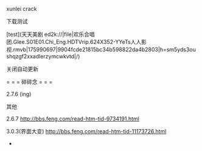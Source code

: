 
xunlei crack

下载测试

[test](天天美剧 ed2k://|file|欢乐合唱团.Glee.S01E01.Chi_Eng.HDTVrip.624X352-YYeTs人人影视.rmvb|175990697|9904fcde21815bc34b598822da4b2803|h=sm5yds3oushqzgf2xxadlerzymcwkvtd|/)

关闭自动更新

= = = 碎碎念 = = =

2.7.6 (ing)

其他

2.6.7
http://bbs.feng.com/read-htm-tid-9734191.html

3.0.3(界面大变)
http://bbs.feng.com/read-htm-tid-11173726.html


-
